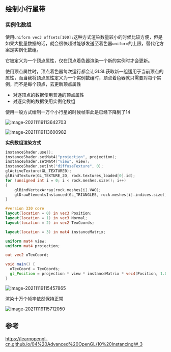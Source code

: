 ## 绘制小行星带

### 实例化数组

使用`uniform vec3 offsets[100];`这种方式渲染数量较小的时候比较方便，但是如果大批量数据的话，就会很快超过能够发送至着色器`uniform`的上限，替代化方案是实例化数组。

它被定义为一个顶点属性，仅在顶点着色器渲染一个新的实例时才会更新。

使用顶点属性时，顶点着色器每次运行都会让GLSL获取新一组适用于当前顶点的属性，而当我将顶点属性定义为一个实例数组时，顶点着色器就只需要对每个实例，而不是每个顶点，去更新顶点属性

- 对逐顶点的数据使用普通的顶点属性
- 对逐实例的数据使用实例化数组

使用一般方式绘制一万个小行星的时候帧率此是已经下降到了14

![image-20211119113642703](image-20211119113642703.png)

![image-20211119113600982](image-20211119113600982.png)





**实例数组渲染方式**

```c++
instanceShader.use();
instanceShader.setMat4("projection", projection);
instanceShader.setMat4("view", view);
instanceShader.setInt("diffuseTexture", 0);
glActiveTexture(GL_TEXTURE0);
glBindTexture(GL_TEXTURE_2D, rock.textures_loaded[0].id);
for (unsigned int i = 0; i < rock.meshes.size(); i++)
{
    glBindVertexArray(rock.meshes[i].VAO);
    glDrawElementsInstanced(GL_TRIANGLES, rock.meshes[i].indices.size(), GL_UNSIGNED_INT, 0, amount);
}
```

```glsl
#version 330 core
layout(location = 0) in vec3 Position;
layout(location = 1) in vec3 Normal;
layout(location = 2) in vec2 TexCoords;

layout(location = 3) in mat4 instanceMatrix;

uniform mat4 view;
uniform mat4 projection;

out vec2 oTexCoord;

void main() {
  oTexCoord = TexCoords;
  gl_Position = projection * view * instanceMatrix * vec4(Position, 1.0f);
}
```

![image-20211119115457865](image-20211119115457865.png)

渲染十万个帧率依然保持正常

![image-20211119115712050](image-20211119115712050.png)

## 参考

https://learnopengl-cn.github.io/04%20Advanced%20OpenGL/10%20Instancing/#_3

